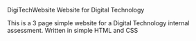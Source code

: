 DigiTechWebsite
Website for Digital Technology

This is a 3 page simple website for a Digital Technology internal assessment. Written in simple HTML and CSS